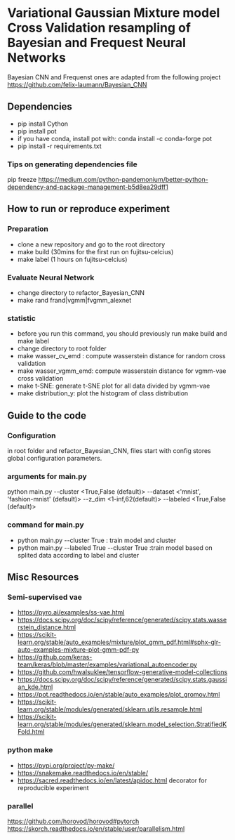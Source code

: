 # Variational Gaussian Mixture model Cross Validation resampling of Bayesian and Frequest Neural Networks

Bayesian CNN and Frequenst ones are adapted from the following project
https://github.com/felix-laumann/Bayesian_CNN

## Dependencies
- pip install Cython
- pip install pot
- if you have conda, install pot with:  conda install -c conda-forge pot
- pip install -r requirements.txt

### Tips on generating dependencies file
pip freeze
https://medium.com/python-pandemonium/better-python-dependency-and-package-management-b5d8ea29dff1

 
## How to run or reproduce experiment

### Preparation
- clone a new repository and go to the root directory
- make build (30mins for the first run on fujitsu-celcius)
- make label (1 hours on fujitsu-celcius)

### Evaluate Neural Network
- change directory to refactor_Bayesian_CNN
- make rand frand|vgmm|fvgmm_alexnet

### statistic
- before you run this command, you should previously run make build and make label
- change directory to root folder
- make wasser_cv_emd : compute wasserstein distance for random cross validation
- make wasser_vgmm_emd: compute wasserstein distance for vgmm-vae cross validation
- make t-SNE: generate t-SNE plot for all data divided by vgmm-vae
- make distribution_y: plot the histogram of class distribution





## Guide to the code

### Configuration
in root folder and refactor_Bayesian_CNN, files start with config stores global configuration parameters.

### arguments for main.py
  python main.py
  --cluster <True,False (default)>
  --dataset <'mnist', 'fashion-mnist' (default)>
  --z_dim <1-inf,62(default)>
  --labeled <True,False (default)>

### command for main.py
- python main.py --cluster True : train model and cluster
- python main.py --labeled True --cluster True :train model based on splited data according to label and cluster

## Misc Resources

### Semi-supervised vae
- https://pyro.ai/examples/ss-vae.html
- https://docs.scipy.org/doc/scipy/reference/generated/scipy.stats.wasserstein_distance.html
- https://scikit-learn.org/stable/auto_examples/mixture/plot_gmm_pdf.html#sphx-glr-auto-examples-mixture-plot-gmm-pdf-py
- https://github.com/keras-team/keras/blob/master/examples/variational_autoencoder.py
- https://github.com/hwalsuklee/tensorflow-generative-model-collections
- https://docs.scipy.org/doc/scipy/reference/generated/scipy.stats.gaussian_kde.html
- https://pot.readthedocs.io/en/stable/auto_examples/plot_gromov.html
- https://scikit-learn.org/stable/modules/generated/sklearn.utils.resample.html
- https://scikit-learn.org/stable/modules/generated/sklearn.model_selection.StratifiedKFold.html

### python make
- https://pypi.org/project/py-make/
- https://snakemake.readthedocs.io/en/stable/
- https://sacred.readthedocs.io/en/latest/apidoc.html  decorator for reproducible experiment

### parallel
https://github.com/horovod/horovod#pytorch
https://skorch.readthedocs.io/en/stable/user/parallelism.html

